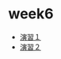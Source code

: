 # week6

- [演習１](https://colab.research.google.com/drive/1mcWmziDYweUdtg6MR9TMfXgqzWXzy-Zh?usp=sharing)
- [演習２](https://colab.research.google.com/drive/1FS08AcQKm5VRzdFYVArYkj95d6gDUFW4?usp=sharing)
